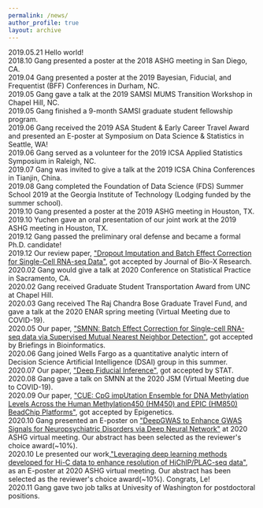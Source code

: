 ```yaml
---
permalink: /news/
author_profile: true
layout: archive
---
```

2019.05.21 Hello world! 
<br> 2018.10 Gang presented a poster at the 2018 ASHG meeting in San Diego, CA.
<br> 2019.04 Gang presented a poster at the 2019 Bayesian, Fiducial, and Frequentist (BFF) Conferences in Durham, NC.
<br> 2019.05 Gang gave a talk at the 2019 SAMSI MUMS Transition Workshop in Chapel Hill, NC.
<br> 2019.05 Gang finished a 9-month SAMSI graduate student fellowship program.
<br> 2019.06 Gang received the 2019 ASA Student & Early Career Travel Award and presented an E-poster at Symposium on Data Science & Statistics in Seattle, WA!
<br> 2019.06 Gang served as a volunteer for the 2019 ICSA Applied Statistics Symposium in Raleigh, NC. 
<br> 2019.07 Gang was invited to give a talk at the 2019 ICSA China Conferences in Tianjin, China.
<br> 2019.08 Gang completed the Foundation of Data Science (FDS) Summer School 2019 at the Georgia Institute of Technology (Lodging funded by the summer school). 
<br> 2019.10 Gang presented a poster at the 2019 ASHG meeting in Houston, TX.
<br> 2019.10 Yuchen gave an oral presentation of our joint work at the 2019 ASHG meeting in Houston, TX. 
<br> 2019.12 Gang passed the preliminary oral defense and became a formal Ph.D. candidate!
<br> 2019.12 Our review paper, ["Dropout Imputation and Batch Effect Correction for Single-Cell RNA-seq Data"](https://journals.lww.com/jbioxresearch/Fulltext/2019/12000/Dropout_imputation_and_batch_effect_correction_for.4.aspx), got accepted by Journal of Bio-X Research. 
<br> 2020.02 Gang would give a talk at 2020 Conference on Statistical Practice in Sacramento, CA.
<br> 2020.02 Gang received Graduate Student Transportation Award from UNC at Chapel Hill.
<br> 2020.03 Gang received The Raj Chandra Bose Graduate Travel Fund, and gave a talk at the 2020 ENAR spring meeting (Virtual Meeting due to COVID-19).
<br> 2020.05 Our paper, ["SMNN: Batch Effect Correction for Single-cell RNA-seq data via Supervised Mutual Nearest Neighbor Detection"](https://doi.org/10.1101/672261), got accepted by Briefings in Bioinformatics.
<br> 2020.06 Gang joined Wells Fargo as a quantitative analytic intern of Decision Science Artificial Intelligence (DSAI) group in this summer.
<br> 2020.07 Our paper, ["Deep Fiducial Inference"](https://doi.org/10.1002/sta4.308), got accepted by STAT.
<br> 2020.08 Gang gave a talk on SMNN at the 2020 JSM (Virtual Meeting due to COVID-19).
<br> 2020.09 Our paper, ["CUE: CpG impUtation Ensemble for DNA Methylation Levels Across the Human Methylation450 (HM450) and EPIC (HM850) BeadChip Platforms"](https://doi.org/10.1080/15592294.2020.1827716), got accepted by Epigenetics.
<br> 2020.10 Gang presented an E-poster on ["DeepGWAS to Enhance GWAS Signals for Neuropsychiatric Disorders via Deep Neural Network"](https://www.abstractsonline.com/pp8/\#!/9070/presentation/3193) at 2020 ASHG virtual meeting. Our abstract has been selected as the reviewer's choice award(~10%).
<br> 2020.10 Le presented our work,["Leveraging deep learning methods developed for Hi-C data to enhance resolution of HiChIP/PLAC-seq data"](https://www.abstractsonline.com/pp8/\#!/9070/presentation/1822), as an E-poster at 2020 ASHG virtual meeting. Our abstract has been selected as the reviewer's choice award(~10%). Congrats, Le!
<br> 2020.11 Gang gave two job talks at Univesity of Washington for postdoctoral positions.
 
